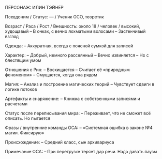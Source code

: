 ПЕРСОНАЖ: ИЛИН ТЭЙНЕР

Псевдоним / Статус:
— / Ученик ОСО, теоретик

Возраст / Раса / Рост / Внешность:
около 18 / человек / высокий, худощавый
– В очках, с вечно лохматыми волосами
– Застенчивый взгляд

Одежда:
– Аккуратная, всегда с поясной сумкой для записей

Характер:
– Добрый, немного рассеянный
– Вечно извиняется
– Но с блестящим умом

Отношения с Рин:
– Восхищается
– Считает её «природным феноменом»
– Смущается, когда она рядом

Магия:
– Анализ и построение магических теорий
– Чувствует сдвиги в логике потоков

Артефакты и снаряжение:
– Книжка с собственными записями и расчетами

Статус после переписывания мира:
– Переживает, что не сможет всё описать. Но пытается

Фразы / внутренние команды ОСА:
– «Системная ошибка в законе №4 магии. Фиксирую»

Происхождение:
– Средний класс, сын архивариуса

Примечание ОСА:
– При перегрузке теряет дар речи. Надо давать паузы